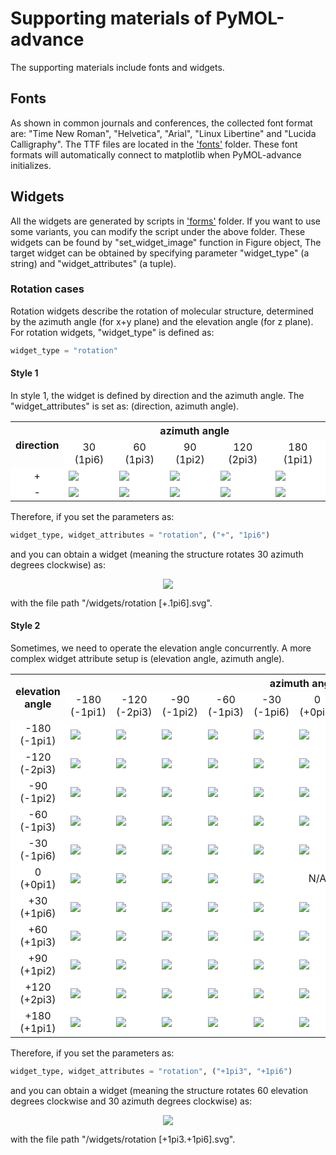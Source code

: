 # Supporting materials of PyMOL-advance
The supporting materials include fonts and widgets.

## Fonts
As shown in common journals and conferences, the collected font format are:
"Time New Roman", "Helvetica", "Arial", "Linux Libertine" and "Lucida Calligraphy".
The TTF files are located in the 
['fonts'](https://github.com/BGI-SynBio/PyMOL-advance/tree/main/mola/supp/fonts) folder.
These font formats will automatically connect to matplotlib when PyMOL-advance initializes.  

## Widgets
All the widgets are generated by scripts in 
['forms'](https://github.com/BGI-SynBio/PyMOL-advance/tree/main/forms) folder.
If you want to use some variants, you can modify the script under the above folder.
These widgets can be found by "set_widget_image" function in Figure object,
The target widget can be obtained by specifying parameter "widget_type" (a string) and "widget_attributes" (a tuple).


### Rotation cases
Rotation widgets describe the rotation of molecular structure, determined by the azimuth angle (for x+y plane) and the elevation angle (for z plane).
For rotation widgets, "widget_type" is defined as:

```python
widget_type = "rotation"
``` 

#### Style 1

In style 1, the widget is defined by direction and the azimuth angle.
The "widget_attributes" is set as: (direction, azimuth angle).

<table align="center", table-layout:fixed>
    <tr>
        <th rowspan="2">direction</th><th colspan="5">azimuth angle</th>
    </tr>
    <tr>
        <td bgcolor="#FFFFFF" bgcolor="#FFFFFF" align="center">30 (1pi6)</td>
        <td bgcolor="#FFFFFF" bgcolor="#FFFFFF" align="center">60 (1pi3)</td>
        <td bgcolor="#FFFFFF" bgcolor="#FFFFFF" align="center">90 (1pi2)</td>
        <td bgcolor="#FFFFFF" bgcolor="#FFFFFF" align="center">120 (2pi3)</td>
        <td bgcolor="#FFFFFF" bgcolor="#FFFFFF" align="center">180 (1pi1)</td>
    </tr>
    <tr>
        <td bgcolor="#FFFFFF" bgcolor="#FFFFFF" align="center">+</td>
        <td bgcolor="#FFFFFF"><img src="/widgets/rotation [+.1pi6].svg"/></td>
        <td bgcolor="#FFFFFF"><img src="/widgets/rotation [+.1pi3].svg"/></td>
        <td bgcolor="#FFFFFF"><img src="/widgets/rotation [+.1pi2].svg"/></td>
        <td bgcolor="#FFFFFF"><img src="/widgets/rotation [+.2pi3].svg"/></td>
        <td bgcolor="#FFFFFF"><img src="/widgets/rotation [+.1pi1].svg"/></td>
    </tr>
    <tr>
        <td bgcolor="#FFFFFF" bgcolor="#FFFFFF" align="center">-</td>
        <td bgcolor="#FFFFFF"><img src="/widgets/rotation [-.1pi6].svg"/></td>
        <td bgcolor="#FFFFFF"><img src="/widgets/rotation [-.1pi3].svg"/></td>
        <td bgcolor="#FFFFFF"><img src="/widgets/rotation [-.1pi2].svg"/></td>
        <td bgcolor="#FFFFFF"><img src="/widgets/rotation [-.2pi3].svg"/></td>
        <td bgcolor="#FFFFFF"><img src="/widgets/rotation [-.1pi1].svg"/></td>
    </tr>
</table>

Therefore, if you set the parameters as:

```python
widget_type, widget_attributes = "rotation", ("+", "1pi6")
``` 

and you can obtain a widget (meaning the structure rotates 30 azimuth degrees clockwise) as:

<p align="center">
    <img src="/widgets/rotation [+.1pi6].svg"/>
</p>

with the file path "/widgets/rotation \[+.1pi6\].svg".

#### Style 2

Sometimes, we need to operate the elevation angle concurrently.
A more complex widget attribute setup is (elevation angle, azimuth angle).

<table align="center" table-layout:fixed>
    <tr>
        <th rowspan="2">elevation angle</th><th colspan="11">azimuth angle</th>
    </tr>
    <tr>
        <td bgcolor="#FFFFFF" align="center">-180 (-1pi1)</td>
        <td bgcolor="#FFFFFF" align="center">-120 (-2pi3)</td>
        <td bgcolor="#FFFFFF" align="center">-90 (-1pi2)</td>
        <td bgcolor="#FFFFFF" align="center">-60 (-1pi3)</td>
        <td bgcolor="#FFFFFF" align="center">-30 (-1pi6)</td>
        <td bgcolor="#FFFFFF" align="center">0 (+0pi1)</td>
        <td bgcolor="#FFFFFF" align="center">+30 (+1pi6)</td>
        <td bgcolor="#FFFFFF" align="center">+60 (1pi3)</td>
        <td bgcolor="#FFFFFF" align="center">+90 (1pi2)</td>
        <td bgcolor="#FFFFFF" align="center">+120 (2pi3)</td>
        <td bgcolor="#FFFFFF" align="center">+180 (1pi1)</td>
    </tr>
    <tr>
        <td bgcolor="#FFFFFF" align="center">-180 (-1pi1)</td>
        <td bgcolor="#FFFFFF"><image src="/widgets/rotation [-1pi1.-1pi1].svg"/></td>
        <td bgcolor="#FFFFFF"><image src="/widgets/rotation [-1pi1.-2pi3].svg"/></td>
        <td bgcolor="#FFFFFF"><image src="/widgets/rotation [-1pi1.-1pi2].svg"/></td>
        <td bgcolor="#FFFFFF"><image src="/widgets/rotation [-1pi1.-1pi3].svg"/></td>
        <td bgcolor="#FFFFFF"><image src="/widgets/rotation [-1pi1.-1pi6].svg"/></td>
        <td bgcolor="#FFFFFF"><image src="/widgets/rotation [-1pi1.+0pi1].svg"/></td>
        <td bgcolor="#FFFFFF"><image src="/widgets/rotation [-1pi1.+1pi6].svg"/></td>
        <td bgcolor="#FFFFFF"><image src="/widgets/rotation [-1pi1.+1pi3].svg"/></td>
        <td bgcolor="#FFFFFF"><image src="/widgets/rotation [-1pi1.+1pi2].svg"/></td>
        <td bgcolor="#FFFFFF"><image src="/widgets/rotation [-1pi1.+2pi3].svg"/></td>
        <td bgcolor="#FFFFFF"><image src="/widgets/rotation [-1pi1.+1pi1].svg"/></td>
    </tr>
    <tr>
        <td bgcolor="#FFFFFF" align="center">-120 (-2pi3)</td>
        <td bgcolor="#FFFFFF"><image src="/widgets/rotation [-2pi3.-1pi1].svg"/></td>
        <td bgcolor="#FFFFFF"><image src="/widgets/rotation [-2pi3.-2pi3].svg"/></td>
        <td bgcolor="#FFFFFF"><image src="/widgets/rotation [-2pi3.-1pi2].svg"/></td>
        <td bgcolor="#FFFFFF"><image src="/widgets/rotation [-2pi3.-1pi3].svg"/></td>
        <td bgcolor="#FFFFFF"><image src="/widgets/rotation [-2pi3.-1pi6].svg"/></td>
        <td bgcolor="#FFFFFF"><image src="/widgets/rotation [-2pi3.+0pi1].svg"/></td>
        <td bgcolor="#FFFFFF"><image src="/widgets/rotation [-2pi3.+1pi6].svg"/></td>
        <td bgcolor="#FFFFFF"><image src="/widgets/rotation [-2pi3.+1pi3].svg"/></td>
        <td bgcolor="#FFFFFF"><image src="/widgets/rotation [-2pi3.+1pi2].svg"/></td>
        <td bgcolor="#FFFFFF"><image src="/widgets/rotation [-2pi3.+2pi3].svg"/></td>
        <td bgcolor="#FFFFFF"><image src="/widgets/rotation [-2pi3.+1pi1].svg"/></td>
    </tr>
    <tr>
        <td bgcolor="#FFFFFF" align="center">-90 (-1pi2)</td>
        <td bgcolor="#FFFFFF"><image src="/widgets/rotation [-1pi2.-1pi1].svg"/></td>
        <td bgcolor="#FFFFFF"><image src="/widgets/rotation [-1pi2.-2pi3].svg"/></td>
        <td bgcolor="#FFFFFF"><image src="/widgets/rotation [-1pi2.-1pi2].svg"/></td>
        <td bgcolor="#FFFFFF"><image src="/widgets/rotation [-1pi2.-1pi3].svg"/></td>
        <td bgcolor="#FFFFFF"><image src="/widgets/rotation [-1pi2.-1pi6].svg"/></td>
        <td bgcolor="#FFFFFF"><image src="/widgets/rotation [-1pi2.+0pi1].svg"/></td>
        <td bgcolor="#FFFFFF"><image src="/widgets/rotation [-1pi2.+1pi6].svg"/></td>
        <td bgcolor="#FFFFFF"><image src="/widgets/rotation [-1pi2.+1pi3].svg"/></td>
        <td bgcolor="#FFFFFF"><image src="/widgets/rotation [-1pi2.+1pi2].svg"/></td>
        <td bgcolor="#FFFFFF"><image src="/widgets/rotation [-1pi2.+2pi3].svg"/></td>
        <td bgcolor="#FFFFFF"><image src="/widgets/rotation [-1pi2.+1pi1].svg"/></td>
    </tr>
    <tr>
        <td bgcolor="#FFFFFF" align="center">-60 (-1pi3)</td>
        <td bgcolor="#FFFFFF"><image src="/widgets/rotation [-1pi3.-1pi1].svg"/></td>
        <td bgcolor="#FFFFFF"><image src="/widgets/rotation [-1pi3.-2pi3].svg"/></td>
        <td bgcolor="#FFFFFF"><image src="/widgets/rotation [-1pi3.-1pi2].svg"/></td>
        <td bgcolor="#FFFFFF"><image src="/widgets/rotation [-1pi3.-1pi3].svg"/></td>
        <td bgcolor="#FFFFFF"><image src="/widgets/rotation [-1pi3.-1pi6].svg"/></td>
        <td bgcolor="#FFFFFF"><image src="/widgets/rotation [-1pi3.+0pi1].svg"/></td>
        <td bgcolor="#FFFFFF"><image src="/widgets/rotation [-1pi3.+1pi6].svg"/></td>
        <td bgcolor="#FFFFFF"><image src="/widgets/rotation [-1pi3.+1pi3].svg"/></td>
        <td bgcolor="#FFFFFF"><image src="/widgets/rotation [-1pi3.+1pi2].svg"/></td>
        <td bgcolor="#FFFFFF"><image src="/widgets/rotation [-1pi3.+2pi3].svg"/></td>
        <td bgcolor="#FFFFFF"><image src="/widgets/rotation [-1pi3.+1pi1].svg"/></td>
    </tr>
    <tr>
        <td bgcolor="#FFFFFF" align="center">-30 (-1pi6)</td>
        <td bgcolor="#FFFFFF"><image src="/widgets/rotation [-1pi6.-1pi1].svg"/></td>
        <td bgcolor="#FFFFFF"><image src="/widgets/rotation [-1pi6.-2pi3].svg"/></td>
        <td bgcolor="#FFFFFF"><image src="/widgets/rotation [-1pi6.-1pi2].svg"/></td>
        <td bgcolor="#FFFFFF"><image src="/widgets/rotation [-1pi6.-1pi3].svg"/></td>
        <td bgcolor="#FFFFFF"><image src="/widgets/rotation [-1pi6.-1pi6].svg"/></td>
        <td bgcolor="#FFFFFF"><image src="/widgets/rotation [-1pi6.+0pi1].svg"/></td>
        <td bgcolor="#FFFFFF"><image src="/widgets/rotation [-1pi6.+1pi6].svg"/></td>
        <td bgcolor="#FFFFFF"><image src="/widgets/rotation [-1pi6.+1pi3].svg"/></td>
        <td bgcolor="#FFFFFF"><image src="/widgets/rotation [-1pi6.+1pi2].svg"/></td>
        <td bgcolor="#FFFFFF"><image src="/widgets/rotation [-1pi6.+2pi3].svg"/></td>
        <td bgcolor="#FFFFFF"><image src="/widgets/rotation [-1pi6.+1pi1].svg"/></td>
    </tr>
    <tr>
        <td bgcolor="#FFFFFF" align="center">0 (+0pi1)</td>
        <td bgcolor="#FFFFFF"><image src="/widgets/rotation [+0pi1.-1pi1].svg"/></td>
        <td bgcolor="#FFFFFF"><image src="/widgets/rotation [+0pi1.-2pi3].svg"/></td>
        <td bgcolor="#FFFFFF"><image src="/widgets/rotation [+0pi1.-1pi2].svg"/></td>
        <td bgcolor="#FFFFFF"><image src="/widgets/rotation [+0pi1.-1pi3].svg"/></td>
        <td bgcolor="#FFFFFF"><image src="/widgets/rotation [+0pi1.-1pi6].svg"/></td>
        <td bgcolor="#FFFFFF" align="center">N/A</td>
        <td bgcolor="#FFFFFF"><image src="/widgets/rotation [+0pi1.+1pi6].svg"/></td>
        <td bgcolor="#FFFFFF"><image src="/widgets/rotation [+0pi1.+1pi3].svg"/></td>
        <td bgcolor="#FFFFFF"><image src="/widgets/rotation [+0pi1.+1pi2].svg"/></td>
        <td bgcolor="#FFFFFF"><image src="/widgets/rotation [+0pi1.+2pi3].svg"/></td>
        <td bgcolor="#FFFFFF"><image src="/widgets/rotation [+0pi1.+1pi1].svg"/></td>
    </tr>
    <tr>
        <td bgcolor="#FFFFFF" align="center">+30 (+1pi6)</td>
        <td bgcolor="#FFFFFF"><image src="/widgets/rotation [+1pi6.-1pi1].svg"/></td>
        <td bgcolor="#FFFFFF"><image src="/widgets/rotation [+1pi6.-2pi3].svg"/></td>
        <td bgcolor="#FFFFFF"><image src="/widgets/rotation [+1pi6.-1pi2].svg"/></td>
        <td bgcolor="#FFFFFF"><image src="/widgets/rotation [+1pi6.-1pi3].svg"/></td>
        <td bgcolor="#FFFFFF"><image src="/widgets/rotation [+1pi6.-1pi6].svg"/></td>
        <td bgcolor="#FFFFFF"><image src="/widgets/rotation [+1pi6.+0pi1].svg"/></td>
        <td bgcolor="#FFFFFF"><image src="/widgets/rotation [+1pi6.+1pi6].svg"/></td>
        <td bgcolor="#FFFFFF"><image src="/widgets/rotation [+1pi6.+1pi3].svg"/></td>
        <td bgcolor="#FFFFFF"><image src="/widgets/rotation [+1pi6.+1pi2].svg"/></td>
        <td bgcolor="#FFFFFF"><image src="/widgets/rotation [+1pi6.+2pi3].svg"/></td>
        <td bgcolor="#FFFFFF"><image src="/widgets/rotation [+1pi6.+1pi1].svg"/></td>
    </tr>
    <tr>
        <td bgcolor="#FFFFFF" align="center">+60 (+1pi3)</td>
        <td bgcolor="#FFFFFF"><image src="/widgets/rotation [+1pi3.-1pi1].svg"/></td>
        <td bgcolor="#FFFFFF"><image src="/widgets/rotation [+1pi3.-2pi3].svg"/></td>
        <td bgcolor="#FFFFFF"><image src="/widgets/rotation [+1pi3.-1pi2].svg"/></td>
        <td bgcolor="#FFFFFF"><image src="/widgets/rotation [+1pi3.-1pi3].svg"/></td>
        <td bgcolor="#FFFFFF"><image src="/widgets/rotation [+1pi3.-1pi6].svg"/></td>
        <td bgcolor="#FFFFFF"><image src="/widgets/rotation [+1pi3.+0pi1].svg"/></td>
        <td bgcolor="#FFFFFF"><image src="/widgets/rotation [+1pi3.+1pi6].svg"/></td>
        <td bgcolor="#FFFFFF"><image src="/widgets/rotation [+1pi3.+1pi3].svg"/></td>
        <td bgcolor="#FFFFFF"><image src="/widgets/rotation [+1pi3.+1pi2].svg"/></td>
        <td bgcolor="#FFFFFF"><image src="/widgets/rotation [+1pi3.+2pi3].svg"/></td>
        <td bgcolor="#FFFFFF"><image src="/widgets/rotation [+1pi3.+1pi1].svg"/></td>
    </tr>
    <tr>
        <td bgcolor="#FFFFFF" align="center">+90 (+1pi2)</td>
        <td bgcolor="#FFFFFF"><image src="/widgets/rotation [+1pi2.-1pi1].svg"/></td>
        <td bgcolor="#FFFFFF"><image src="/widgets/rotation [+1pi2.-2pi3].svg"/></td>
        <td bgcolor="#FFFFFF"><image src="/widgets/rotation [+1pi2.-1pi2].svg"/></td>
        <td bgcolor="#FFFFFF"><image src="/widgets/rotation [+1pi2.-1pi3].svg"/></td>
        <td bgcolor="#FFFFFF"><image src="/widgets/rotation [+1pi2.-1pi6].svg"/></td>
        <td bgcolor="#FFFFFF"><image src="/widgets/rotation [+1pi2.+0pi1].svg"/></td>
        <td bgcolor="#FFFFFF"><image src="/widgets/rotation [+1pi2.+1pi6].svg"/></td>
        <td bgcolor="#FFFFFF"><image src="/widgets/rotation [+1pi2.+1pi3].svg"/></td>
        <td bgcolor="#FFFFFF"><image src="/widgets/rotation [+1pi2.+1pi2].svg"/></td>
        <td bgcolor="#FFFFFF"><image src="/widgets/rotation [+1pi2.+2pi3].svg"/></td>
        <td bgcolor="#FFFFFF"><image src="/widgets/rotation [+1pi2.+1pi1].svg"/></td>
    </tr>
    <tr>
        <td bgcolor="#FFFFFF" align="center">+120 (+2pi3)</td>
        <td bgcolor="#FFFFFF"><image src="/widgets/rotation [+2pi3.-1pi1].svg"/></td>
        <td bgcolor="#FFFFFF"><image src="/widgets/rotation [+2pi3.-2pi3].svg"/></td>
        <td bgcolor="#FFFFFF"><image src="/widgets/rotation [+2pi3.-1pi2].svg"/></td>
        <td bgcolor="#FFFFFF"><image src="/widgets/rotation [+2pi3.-1pi3].svg"/></td>
        <td bgcolor="#FFFFFF"><image src="/widgets/rotation [+2pi3.-1pi6].svg"/></td>
        <td bgcolor="#FFFFFF"><image src="/widgets/rotation [+2pi3.+0pi1].svg"/></td>
        <td bgcolor="#FFFFFF"><image src="/widgets/rotation [+2pi3.+1pi6].svg"/></td>
        <td bgcolor="#FFFFFF"><image src="/widgets/rotation [+2pi3.+1pi3].svg"/></td>
        <td bgcolor="#FFFFFF"><image src="/widgets/rotation [+2pi3.+1pi2].svg"/></td>
        <td bgcolor="#FFFFFF"><image src="/widgets/rotation [+2pi3.+2pi3].svg"/></td>
        <td bgcolor="#FFFFFF"><image src="/widgets/rotation [+2pi3.+1pi1].svg"/></td>
    </tr>
    <tr>
        <td bgcolor="#FFFFFF" align="center">+180 (+1pi1)</td>
        <td bgcolor="#FFFFFF"><image src="/widgets/rotation [+1pi1.-1pi1].svg"/></td>
        <td bgcolor="#FFFFFF"><image src="/widgets/rotation [+1pi1.-2pi3].svg"/></td>
        <td bgcolor="#FFFFFF"><image src="/widgets/rotation [+1pi1.-1pi2].svg"/></td>
        <td bgcolor="#FFFFFF"><image src="/widgets/rotation [+1pi1.-1pi3].svg"/></td>
        <td bgcolor="#FFFFFF"><image src="/widgets/rotation [+1pi1.-1pi6].svg"/></td>
        <td bgcolor="#FFFFFF"><image src="/widgets/rotation [+1pi1.+0pi1].svg"/></td>
        <td bgcolor="#FFFFFF"><image src="/widgets/rotation [+1pi1.+1pi6].svg"/></td>
        <td bgcolor="#FFFFFF"><image src="/widgets/rotation [+1pi1.+1pi3].svg"/></td>
        <td bgcolor="#FFFFFF"><image src="/widgets/rotation [+1pi1.+1pi2].svg"/></td>
        <td bgcolor="#FFFFFF"><image src="/widgets/rotation [+1pi1.+2pi3].svg"/></td>
        <td bgcolor="#FFFFFF"><image src="/widgets/rotation [+1pi1.+1pi1].svg"/></td>
    </tr>
</table>


Therefore, if you set the parameters as:

```python
widget_type, widget_attributes = "rotation", ("+1pi3", "+1pi6")
``` 

and you can obtain a widget (meaning the structure rotates 60 elevation degrees clockwise 
and 30 azimuth degrees clockwise) as:

<p align="center">
    <img src="/widgets/rotation [+1pi3.+1pi6].svg"/>
</p>

with the file path "/widgets/rotation \[+1pi3.+1pi6\].svg".